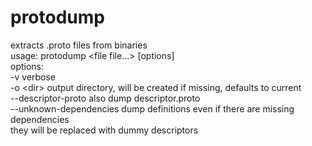 # protodump

extracts .proto files from binaries  
usage: protodump \<file file...\> \[options\]  
options:  
-v                      verbose  
-o \<dir\>                output directory, will be created if missing, defaults to current  
--descriptor-proto      also dump descriptor.proto  
--unknown-dependencies  dump definitions even if there are missing dependencies  
                        they will be replaced with dummy descriptors  
